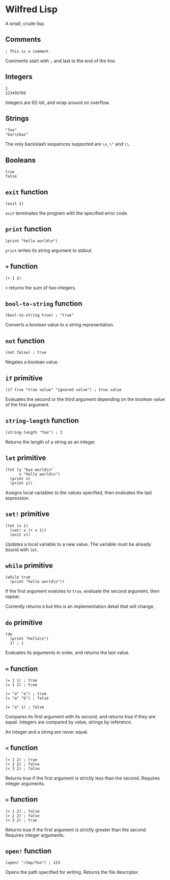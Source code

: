 # Wilfred Lisp

A small, crude lisp.

## Comments

```
; This is a comment.
```

Comments start with `;` and last to the end of the line.

## Integers

```
1
123456789
```

Integers are 62-bit, and wrap around on overflow.

## Strings

```
"foo"
"bar\nbaz"
```

The only backslash sequences supported are `\n`, `\"` and `\\`.

## Booleans

```
true
false
```

## `exit` function

```
(exit 1)
```

`exit` terminates the program with the specified error code.

## `print` function

```
(print "hello world\n")
```

`print` writes its string argument to stdout.

## `+` function

```
(+ 1 2)
```

`+` returns the sum of two integers.

## `bool-to-string` function

```
(bool-to-string true) ; "true"
```

Converts a boolean value to a string representation.

## `not` function

```
(not false) ; true
```

Negates a boolean value.

## `if` primitive

```
(if true "true value" "ignored value") ; true value
```

Evaluates the second or the third argument depending on the boolean
value of the first argument.

## `string-length` function

```
(string-length "foo") ; 3
```

Returns the length of a string as an integer.

## `let` primitive

```
(let (y "bye world\n"
      x "hello world\n")
  (print x)
  (print y))
```

Assigns local variables to the values specified, then evaluates the
last expression.

## `set!` primitive

```
(let (x 1)
  (set! x (+ x 1))
  (exit x))
```

Updates a local variable to a new value. The variable must be already
bound with `let`.

## `while` primitive

```
(while true
  (print "hello world\n"))
```

If the first argument evalutes to `true`, evaluate the second
argument, then repeat.

Currently returns `0` but this is an implementation detail that will
change.

## `do` primitive

```
(do
  (print "hello\n")
  1) ; 1
```

Evaluates its arguments in order, and returns the last value.

## `=` function

```
(= 1 1) ; true
(= 1 2) ; true

(= "a" "a") ; true
(= "a" "b") ; false

(= "a" 1) ; false
```

Compares its first argument wtih its second, and returns true if they
are equal. Integers are compared by value, strings by reference.

An integer and a string are never equal.

## `<` function

```
(< 1 2) ; true
(< 2 2) ; false
(< 3 2) ; false
```

Returns true if the first argument is strictly less than the
second. Requires integer arguments.

## `>` function

```
(> 1 2) ; false
(> 2 2) ; false
(> 3 2) ; true
```

Returns true if the first argument is strictly greater than the
second. Requires integer arguments.

## `open!` function

```
(open! "/tmp/foo") ; 123
```

Opens the path specified for writing. Returns the file descriptor.
